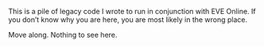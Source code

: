 This is a pile of legacy code I wrote to run in conjunction with EVE
Online. If you don’t know why you are here, you are most likely in the
wrong place.

Move along. Nothing to see here.
